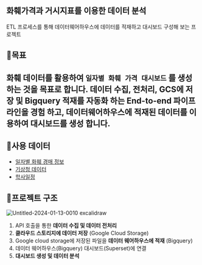 ## 화훼가격과 거시지표를 이용한 데이터 분석
ETL 프로세스를 통해 데이터웨어하우스에 데이터를 적재하고 대시보드 구성해 보는 프로젝트
## 🌻목표
화훼 데이터를 활용하여 __`일자별 화훼 가격 대시보드`__ 를 생성하는 것을 목표로 합니다.
데이터 수집, 전처리, GCS에 저장 및 Bigquery 적재를 자동화 하는 __End-to-end 파이프라인을 경험__ 하고,
데이터웨어하우스에 적재된 데이터를 이용하여 __대시보드를 생성__ 합니다.
------------
## 🌼사용 데이터
- [일자별 화훼 경매 정보](https://flower.at.or.kr/api/apiOpenInfo.do)
- [기상청 데이터](https://data.kma.go.kr/data/grnd/selectAsosRltmList.do?pgmNo=36&tabNo=2)
- [학사일정](https://open.neis.go.kr/portal/data/service/selectServicePage.do?page=1&rows=10&sortColumn=&sortDirection=&infId=OPEN17220190722175038389180&infSeq=2)
## 🌼프로젝트 구조
![Untitled-2024-01-13-0010 excalidraw](https://github.com/es3442/ETL_Airflow_Flower/assets/77157003/7ddc9160-e4d9-49e1-8b72-7a76dbc02976)
1. API 호출을 통한 __데이터 수집 및 데이터 전처리__
2. __클라우드 스토리지에 데이터 저장__ (Google Cloud Storage)
3. Google cloud storage에 저장된 파일을 __데이터 웨어하우스에 적재__ (Bigquery)
4. 데이터 웨어하우스(Bigquery) 대시보드(Superset)에 연결
5. __대시보드 생성 및 데이터 분석__ 
